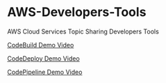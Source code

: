 # AWS-Developers-Tools
AWS Cloud Services Topic Sharing Developers Tools

[CodeBuild Demo Video](https://drive.google.com/file/d/1RNTUAjEKie2S3xtPUt5OOUUXemIJYqxT/view?usp=sharing)

[CodeDeploy Demo Video](https://drive.google.com/file/d/1V46JOsDhofGv3ReaT2iMSh3ExRz03HhT/view?usp=sharing)

[CodePipeline Demo Video](https://drive.google.com/file/d/1pFxe7zWArOpfVxY3s4Gx92y4Of5qaEVg/view?usp=sharing)
